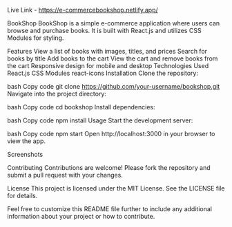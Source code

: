 Live Link - https://e-commercebookshop.netlify.app/

BookShop
BookShop is a simple e-commerce application where users can browse and purchase books. It is built with React.js and utilizes CSS Modules for styling.

Features
View a list of books with images, titles, and prices
Search for books by title
Add books to the cart
View the cart and remove books from the cart
Responsive design for mobile and desktop
Technologies Used
React.js
CSS Modules
react-icons
Installation
Clone the repository:

bash
Copy code
git clone https://github.com/your-username/bookshop.git
Navigate into the project directory:

bash
Copy code
cd bookshop
Install dependencies:

bash
Copy code
npm install
Usage
Start the development server:

bash
Copy code
npm start
Open http://localhost:3000 in your browser to view the app.

Screenshots


Contributing
Contributions are welcome! Please fork the repository and submit a pull request with your changes.

License
This project is licensed under the MIT License. See the LICENSE file for details.

Feel free to customize this README file further to include any additional information about your project or how to contribute.







